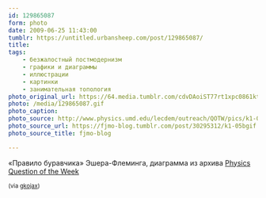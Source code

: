 ```yaml
---
id: 129865087
form: photo
date: 2009-06-25 11:43:00
tumblr: https://untitled.urbansheep.com/post/129865087/
title:
tags:
    - безжалостный постмодернизм
    - графики и диаграммы
    - иллюстрации
    - картинки
    - занимательная топология
photo_original_url: https://64.media.tumblr.com/cdvDAoiST77rt1xpc0861kta_500.gif
photo: /media/129865087.gif
photo_caption: 
photo_source: http://www.physics.umd.edu/lecdem/outreach/QOTW/pics/k1-05b.gif
photo_source_url: https://fjmo-blog.tumblr.com/post/30295312/k1-05bgif
photo_source_title: fjmo-blog

---
```


<p>«Правило буравчика» Эшера-Флеминга, диаграмма из архива <a href="http://www.physics.umd.edu/lecdem/outreach/QOTW/qotwsubj.htm">Physics Question of the Week</a></p>

<p><small>(via <a href="http://gkojax.tumblr.com/post/128958992">gkojax</a>)</small></p>
